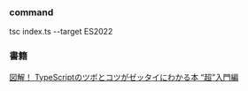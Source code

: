 
### command  
tsc index.ts --target ES2022

### 書籍  

[図解！ TypeScriptのツボとコツがゼッタイにわかる本 “超”入門編](https://www.shuwasystem.co.jp/book/9784798067797.html)